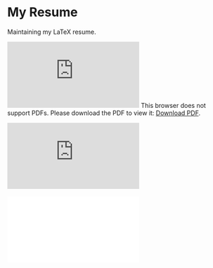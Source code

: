 # My Resume

Maintaining my LaTeX resume.

<object data="https://github.com/vkottler/resume/blob/master/main.pdf" type="application/pdf" width="700px" height="700px">
    <embed src="https://github.com/vkottler/resume/blob/master/main.pdf">
        This browser does not support PDFs. Please download the PDF to view it: <a href="https://github.com/vkottler/resume/blob/master/main.pdf">Download PDF</a>.</p>
    </embed>
</object>

![Resume](https://github.com/vkottler/resume/blob/master/main.pdf)

![Resume Again](main.pdf)


